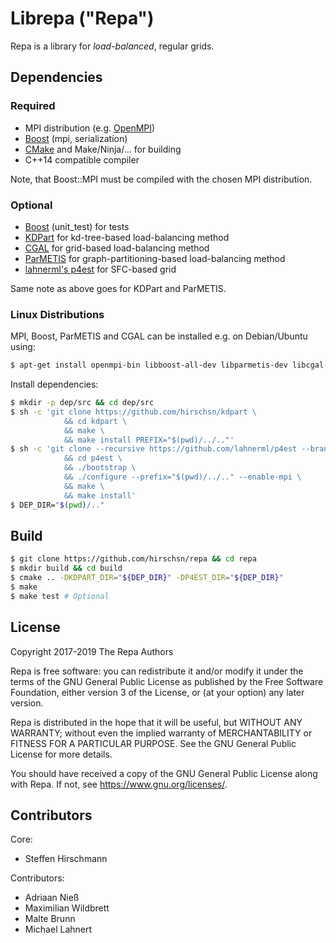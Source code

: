 # Librepa ("Repa")

Repa is a library for *load-balanced*, regular grids.

## Dependencies

### Required

- MPI distribution (e.g. [OpenMPI](https://www.open-mpi.org/))
- [Boost](https://www.boost.org/) (mpi, serialization)
- [CMake](https://cmake.org/) and Make/Ninja/... for building
- C++14 compatible compiler

Note, that Boost::MPI must be compiled with the chosen MPI distribution.

### Optional

- [Boost](https://www.boost.org/) (unit_test) for tests
- [KDPart](https://github.com/hirschsn/kdpart) for kd-tree-based load-balancing method
- [CGAL](https://www.cgal.org/) for grid-based load-balancing method
- [ParMETIS](http://glaros.dtc.umn.edu/gkhome/metis/parmetis/overview) for graph-partitioning-based load-balancing method
- [lahnerml's p4est](https://github.com/lahnerml/p4est/tree/p4est-ESPResSo-integration) for SFC-based grid

Same note as above goes for KDPart and ParMETIS.

### Linux Distributions

MPI, Boost, ParMETIS and CGAL can be installed e.g. on Debian/Ubuntu using:
```sh
$ apt-get install openmpi-bin libboost-all-dev libparmetis-dev libcgal-dev cmake
```

Install dependencies:
```sh
$ mkdir -p dep/src && cd dep/src
$ sh -c 'git clone https://github.com/hirschsn/kdpart \
            && cd kdpart \
            && make \
            && make install PREFIX="$(pwd)/../.."'
$ sh -c 'git clone --recursive https://github.com/lahnerml/p4est --branch p4est-ESPResSo-integration \
            && cd p4est \
            && ./bootstrap \
            && ./configure --prefix="$(pwd)/../.." --enable-mpi \
            && make \
            && make install'
$ DEP_DIR="$(pwd)/.."
```

## Build

```sh
$ git clone https://github.com/hirschsn/repa && cd repa
$ mkdir build && cd build
$ cmake .. -DKDPART_DIR="${DEP_DIR}" -DP4EST_DIR="${DEP_DIR}"
$ make
$ make test # Optional
```

## License

Copyright 2017-2019 The Repa Authors

Repa is free software: you can redistribute it and/or modify
it under the terms of the GNU General Public License as published by
the Free Software Foundation, either version 3 of the License, or
(at your option) any later version.

Repa is distributed in the hope that it will be useful,
but WITHOUT ANY WARRANTY; without even the implied warranty of
MERCHANTABILITY or FITNESS FOR A PARTICULAR PURPOSE.  See the
GNU General Public License for more details.

You should have received a copy of the GNU General Public License
along with Repa.  If not, see <https://www.gnu.org/licenses/>.

## Contributors

Core:
- Steffen Hirschmann

Contributors:
- Adriaan Nieß
- Maximilian Wildbrett
- Malte Brunn
- Michael Lahnert
